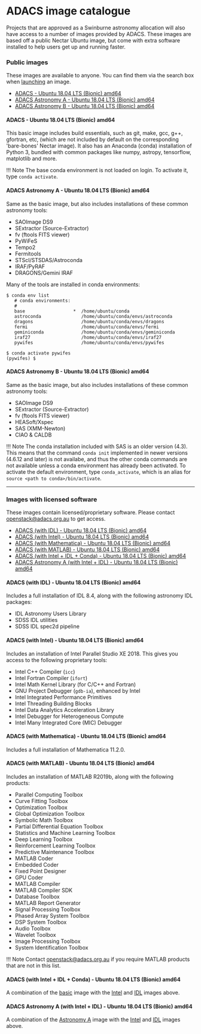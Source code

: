 
# ADACS image catalogue

Projects that are approved as a Swinburne astronomy allocation will also have access to a number of images provided by ADACS. These images are based off a public Nectar Ubuntu image, but come with extra software installed to help users get up and running faster.


### Public images
These images are available to anyone. You can find them via the search box when [launching](launching-instance.md#source) an image.

- [ADACS - Ubuntu 18.04 LTS (Bionic) amd64](#adacs-ubuntu-1804-lts-bionic-amd64)
- [ADACS Astronomy A - Ubuntu 18.04 LTS (Bionic) amd64](#adacs-astronomy-a-ubuntu-1804-lts-bionic-amd64)
- [ADACS Astronomy B - Ubuntu 18.04 LTS (Bionic) amd64](#adacs-astronomy-b-ubuntu-1804-lts-bionic-amd64)


#### ADACS - Ubuntu 18.04 LTS (Bionic) amd64
This basic image includes build essentials, such as git, make, gcc, g++, gfortran, etc, (which are not included by default on the corresponding 'bare-bones' Nectar image). It also has an Anaconda (conda) installation of Python 3, bundled with common packages like numpy, astropy, tensorflow, matplotlib and more.

!!! Note
    The base conda environment is not loaded on login. To activate it, type `conda activate`.


#### ADACS Astronomy A - Ubuntu 18.04 LTS (Bionic) amd64
Same as the basic image, but also includes installations of these common astronomy tools:

- SAOImage DS9
- SExtractor (Source-Extractor)
- fv (ftools FITS viewer)
- PyWiFeS
- Tempo2
- Fermitools
- STScI/STSDAS/Astroconda
- IRAF/PyRAF
- DRAGONS/Gemini IRAF

Many of the tools are installed in conda environments:

```text
$ conda env list
   # conda environments:
   #
   base                  *  /home/ubuntu/conda
   astroconda               /home/ubuntu/conda/envs/astroconda
   dragons                  /home/ubuntu/conda/envs/dragons
   fermi                    /home/ubuntu/conda/envs/fermi
   geminiconda              /home/ubuntu/conda/envs/geminiconda
   iraf27                   /home/ubuntu/conda/envs/iraf27
   pywifes                  /home/ubuntu/conda/envs/pywifes

$ conda activate pywifes
(pywifes) $
```


#### ADACS Astronomy B - Ubuntu 18.04 LTS (Bionic) amd64
Same as the basic image, but also includes installations of these common astronomy tools:

- SAOImage DS9
- SExtractor (Source-Extractor)
- fv (ftools FITS viewer)
- HEASoft/Xspec
- SAS (XMM-Newton)
- CIAO & CALDB

!!! Note
    The conda installation included with SAS is an older version (4.3). This means that the command `conda init` implemented in newer versions (4.6.12 and later) is not availabe, and thus the other conda commands are not available unless a conda environment has already been activated. To activate the default environment, type `conda_activate`, which is an alias for `source <path to conda>/bin/activate`.

---

### Images with licensed software
These images contain licensed/proprietary software. Please contact <openstack@adacs.org.au> to get access.

- [ADACS (with IDL) - Ubuntu 18.04 LTS (Bionic) amd64](#adacs-with-idl-ubuntu-1804-lts-bionic-amd64)
- [ADACS (with Intel) - Ubuntu 18.04 LTS (Bionic) amd64](#adacs-with-intel-ubuntu-1804-lts-bionic-amd64)
- [ADACS (with Mathematica) - Ubuntu 18.04 LTS (Bionic) amd64](#adacs-with-mathematica-ubuntu-1804-lts-bionic-amd64)
- [ADACS (with MATLAB) - Ubuntu 18.04 LTS (Bionic) amd64](#adacs-with-matlab-ubuntu-1804-lts-bionic-amd64)
- [ADACS (with Intel + IDL + Conda) - Ubuntu 18.04 LTS (Bionic) amd64](#adacs-with-intel-idl-conda-ubuntu-1804-lts-bionic-amd64)
- [ADACS Astronomy A (with Intel + IDL) - Ubuntu 18.04 LTS (Bionic) amd64](#adacs-astronomy-a-with-intel-idl-ubuntu-1804-lts-bionic-amd64)


#### ADACS (with IDL) - Ubuntu 18.04 LTS (Bionic) amd64
Includes a full installation of IDL 8.4, along with the following astronomy IDL packages:

- IDL Astronomy Users Library
- SDSS IDL utilities
- SDSS IDL spec2d pipeline


#### ADACS (with Intel) - Ubuntu 18.04 LTS (Bionic) amd64
Includes an installation of Intel Parallel Studio XE 2018. This gives you access to the following proprietary tools:

- Intel C++ Compiler (`icc`)
- Intel Fortran Compiler (`ifort`)
- Intel Math Kernel Library (for C/C++ and Fortran)
- GNU Project Debugger (`gdb-ia`), enhanced by Intel
- Intel Integrated Performance Primitives
- Intel Threading Building Blocks
- Intel Data Analytics Acceleration Library
- Intel Debugger for Heterogeneous Compute
- Intel Many Integrated Core (MIC) Debugger


#### ADACS (with Mathematica) - Ubuntu 18.04 LTS (Bionic) amd64
Includes a full installation of Mathematica 11.2.0.


#### ADACS (with MATLAB) - Ubuntu 18.04 LTS (Bionic) amd64
Includes an installation of MATLAB R2019b, along with the following products:

- Parallel Computing Toolbox
- Curve Fitting Toolbox
- Optimization Toolbox
- Global Optimization Toolbox
- Symbolic Math Toolbox
- Partial Differential Equation Toolbox
- Statistics and Machine Learning Toolbox
- Deep Learning Toolbox
- Reinforcement Learning Toolbox
- Predictive Maintenance Toolbox
- MATLAB Coder
- Embedded Coder
- Fixed Point Designer
- GPU Coder
- MATLAB Compiler
- MATLAB Compiler SDK
- Database Toolbox
- MATLAB Report Generator
- Signal Processing Toolbox
- Phased Array System Toolbox
- DSP System Toolbox
- Audio Toolbox
- Wavelet Toolbox
- Image Processing Toolbox
- System Identification Toolbox

!!! Note
    Contact <openstack@adacs.org.au> if you require MATLAB products that are not in this list.

#### ADACS (with Intel + IDL + Conda) - Ubuntu 18.04 LTS (Bionic) amd64
A combination of the [basic](#adacs-ubuntu-1804-lts-bionic-amd64) image with the [Intel](#adacs-with-intel-ubuntu-1804-lts-bionic-amd64) and [IDL](#adacs-with-idl-ubuntu-1804-lts-bionic-amd64) images above.

#### ADACS Astronomy A (with Intel + IDL) - Ubuntu 18.04 LTS (Bionic) amd64
A combination of the [Astronomy A](#adacs-astronomy-a-ubuntu-1804-lts-bionic-amd64) image with the [Intel](#adacs-with-intel-ubuntu-1804-lts-bionic-amd64) and [IDL](#adacs-with-idl-ubuntu-1804-lts-bionic-amd64) images above.
